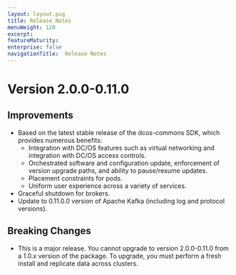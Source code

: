 ```yaml
---
layout: layout.pug
title: Release Notes
menuWeight: 120
excerpt:
featureMaturity:
enterprise: false
navigationTitle:  Release Notes
---
```


<!-- This source repo for this topic is https://github.com/mesosphere/dcos-commons -->


# Version 2.0.0-0.11.0

## Improvements
- Based on the latest stable release of the dcos-commons SDK, which provides numerous benefits:
  - Integration with DC/OS features such as virtual networking and integration with DC/OS access controls.
  - Orchestrated software and configuration update, enforcement of version upgrade paths, and ability to pause/resume updates.
  - Placement constraints for pods.
  - Uniform user experience across a variety of services.
- Graceful shutdown for brokers.
- Update to 0.11.0.0 version of Apache Kafka (including log and protocol versions).

## Breaking Changes
- This is a major release.  You cannot upgrade to version 2.0.0-0.11.0 from a 1.0.x version of the package. To upgrade, you must perform a fresh install and replicate data across clusters.
